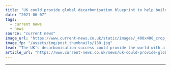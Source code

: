 ```yaml
---
title: "UK could provide global decarbonisation blueprint to help build a 'credible path' to net zero"
date: "2021-06-07"
tags: 
  - current news
  - news
source: "current news"
image_url: "https://www.current-news.co.uk/static/images/_400x400_crop_center-center/GettyImages-598156726.jpg"
image_fp: "/assets/img/post_thumbnails/130.jpg"
lead: "The UK’s decarbonisation success could provide the world with a replicable blueprint, a new report from SSE and KPMG has argued, although there is still more work to do at home."
article_url: "https://www.current-news.co.uk/news/uk-could-provide-global-decarbonisation-blueprint-to-help-build-a-credible-path-to-net-zero?utm_source=rss-feeds&utm_medium=rss&utm_campaign=rss"
---
```


---
